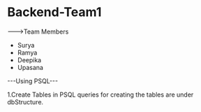 # Backend-Team1

--->Team Members 
   - Surya
   - Ramya
   - Deepika
   - Upasana

---Using PSQL---

1.Create Tables in PSQL queries for creating the tables are under dbStructure.



